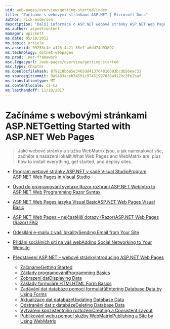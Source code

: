 ```yaml
---
uid: web-pages/overview/getting-started/index
title: "Začínáme s webovými stránkami ASP.NET | Microsoft Docs"
author: rick-anderson
description: "Další informace o ASP.NET webové stránky ASP.NET Web Pages a Nová syntaxe Razor poskytují rychlý, schůdný a snadný způsob kombinování kódu serveru s HTML t..."
ms.author: aspnetcontent
manager: wpickett
ms.date: 05/18/2012
ms.topic: article
ms.assetid: 99253c4e-a125-4c21-85e7-a6dd74d93892
ms.technology: dotnet-webpages
ms.prod: .net-framework
msc.legacyurl: /web-pages/overview/getting-started
msc.type: chapter
ms.openlocfilehash: 879110bba5e3465dd413764816603bcdb56eac31
ms.sourcegitcommit: 9a9483aceb34591c97451997036a9120c3fe2baf
ms.translationtype: MT
ms.contentlocale: cs-CZ
ms.lasthandoff: 11/10/2017
---
```

<a name="getting-started-with-aspnet-web-pages"></a><span data-ttu-id="ad2cd-103">Začínáme s webovými stránkami ASP.NET</span><span class="sxs-lookup"><span data-stu-id="ad2cd-103">Getting Started with ASP.NET Web Pages</span></span>
====================
> <span data-ttu-id="ad2cd-104">Jaké webové stránky a služba WebMatrix jsou, a jak nainstalovat vše, začněte a nasazení lokalit.</span><span class="sxs-lookup"><span data-stu-id="ad2cd-104">What Web Pages and WebMatrix are, plus how to install everything, get started, and deploy sites.</span></span>


- [<span data-ttu-id="ad2cd-105">Program webové stránky ASP.NET v sadě Visual Studio</span><span class="sxs-lookup"><span data-stu-id="ad2cd-105">Program ASP.NET Web Pages in Visual Studio</span></span>](program-asp-net-web-pages-in-visual-studio.md)
- [<span data-ttu-id="ad2cd-106">Úvod do programování syntaxe Razor rozhraní ASP.NET Web</span><span class="sxs-lookup"><span data-stu-id="ad2cd-106">Intro to ASP.NET Web Programming Razor Syntax</span></span>](introducing-razor-syntax-c.md)
- [<span data-ttu-id="ad2cd-107">ASP.NET Web Pages jazyka Visual Basic</span><span class="sxs-lookup"><span data-stu-id="ad2cd-107">ASP.NET Web Pages Visual Basic</span></span>](introducing-razor-syntax-vb.md)
- [<span data-ttu-id="ad2cd-108">ASP.NET Web Pages – nejčastější dotazy (Razor)</span><span class="sxs-lookup"><span data-stu-id="ad2cd-108">ASP.NET Web Pages (Razor) FAQ</span></span>](aspnet-web-pages-razor-faq.md)
- [<span data-ttu-id="ad2cd-109">Odesílání e-mailu z vaší lokality</span><span class="sxs-lookup"><span data-stu-id="ad2cd-109">Sending Email from Your Site</span></span>](11-adding-email-to-your-web-site.md)
- [<span data-ttu-id="ad2cd-110">Přidání sociálních sítí na váš web</span><span class="sxs-lookup"><span data-stu-id="ad2cd-110">Adding Social Networking to Your Website</span></span>](13-adding-social-networking-to-your-web-site.md)
- [<span data-ttu-id="ad2cd-111">Představení ASP.NET – webové stránky</span><span class="sxs-lookup"><span data-stu-id="ad2cd-111">Introducing ASP.NET Web Pages</span></span>](introducing-aspnet-web-pages-2/index.md)

    - [<span data-ttu-id="ad2cd-112">Začínáme</span><span class="sxs-lookup"><span data-stu-id="ad2cd-112">Getting Started</span></span>](introducing-aspnet-web-pages-2/getting-started.md)
    - [<span data-ttu-id="ad2cd-113">Základy programování</span><span class="sxs-lookup"><span data-stu-id="ad2cd-113">Programming Basics</span></span>](introducing-aspnet-web-pages-2/intro-to-web-pages-programming.md)
    - [<span data-ttu-id="ad2cd-114">Zobrazení dat</span><span class="sxs-lookup"><span data-stu-id="ad2cd-114">Displaying Data</span></span>](introducing-aspnet-web-pages-2/displaying-data.md)
    - [<span data-ttu-id="ad2cd-115">Základy formuláře HTML</span><span class="sxs-lookup"><span data-stu-id="ad2cd-115">HTML Form Basics</span></span>](introducing-aspnet-web-pages-2/form-basics.md)
    - [<span data-ttu-id="ad2cd-116">Zadávání dat databáze pomocí formulářů</span><span class="sxs-lookup"><span data-stu-id="ad2cd-116">Entering Database Data by Using Forms</span></span>](introducing-aspnet-web-pages-2/entering-data.md)
    - [<span data-ttu-id="ad2cd-117">Aktualizace dat databáze</span><span class="sxs-lookup"><span data-stu-id="ad2cd-117">Updating Database Data</span></span>](introducing-aspnet-web-pages-2/updating-data.md)
    - [<span data-ttu-id="ad2cd-118">Odstranění dat z databáze</span><span class="sxs-lookup"><span data-stu-id="ad2cd-118">Deleting Database Data</span></span>](introducing-aspnet-web-pages-2/deleting-data.md)
    - [<span data-ttu-id="ad2cd-119">Vytváření konzistentního rozložení</span><span class="sxs-lookup"><span data-stu-id="ad2cd-119">Creating a Consistent Layout</span></span>](introducing-aspnet-web-pages-2/layouts.md)
    - [<span data-ttu-id="ad2cd-120">Publikování webu pomocí služby WebMatrix</span><span class="sxs-lookup"><span data-stu-id="ad2cd-120">Publishing a Site by Using WebMatrix</span></span>](introducing-aspnet-web-pages-2/publishing.md)
